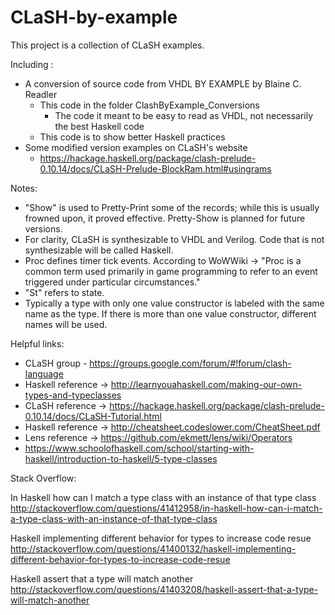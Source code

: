# CLaSH-by-example
This project is a collection of CLaSH examples.

Including :
- A conversion of source code from VHDL BY EXAMPLE by Blaine C. Readler
  - This code in the folder ClashByExample_Conversions
    - The code it meant to be easy to read as VHDL, not necessarily the best Haskell code
  - This code is to show better Haskell practices
- Some modified version examples on CLaSH's website
  * https://hackage.haskell.org/package/clash-prelude-0.10.14/docs/CLaSH-Prelude-BlockRam.html#usingrams


Notes:
- "Show" is used to Pretty-Print some of the records; while this is usually frowned upon, it proved effective. Pretty-Show is planned for future versions.
- For clarity, CLaSH is synthesizable to VHDL and Verilog. Code that is not synthesizable will be called Haskell.
- Proc defines timer tick events. According to WoWWiki -> "Proc is a common term used primarily in game programming to refer to an event triggered under particular circumstances."
- "St" refers to state.
- Typically a type with only one value constructor is labeled with the same name as the type. If there is more than one value constructor, different names will be used.


Helpful links:
- CLaSH group - https://groups.google.com/forum/#!forum/clash-language
- Haskell reference -> http://learnyouahaskell.com/making-our-own-types-and-typeclasses
- CLaSH reference -> https://hackage.haskell.org/package/clash-prelude-0.10.14/docs/CLaSH-Tutorial.html
- Haskell reference -> http://cheatsheet.codeslower.com/CheatSheet.pdf
- Lens reference -> https://github.com/ekmett/lens/wiki/Operators
- https://www.schoolofhaskell.com/school/starting-with-haskell/introduction-to-haskell/5-type-classes


Stack Overflow:

In Haskell how can I match a type class with an instance of that type class
http://stackoverflow.com/questions/41412958/in-haskell-how-can-i-match-a-type-class-with-an-instance-of-that-type-class

Haskell implementing different behavior for types to increase code resue
http://stackoverflow.com/questions/41400132/haskell-implementing-different-behavior-for-types-to-increase-code-resue

Haskell assert that a type will match another
http://stackoverflow.com/questions/41403208/haskell-assert-that-a-type-will-match-another
